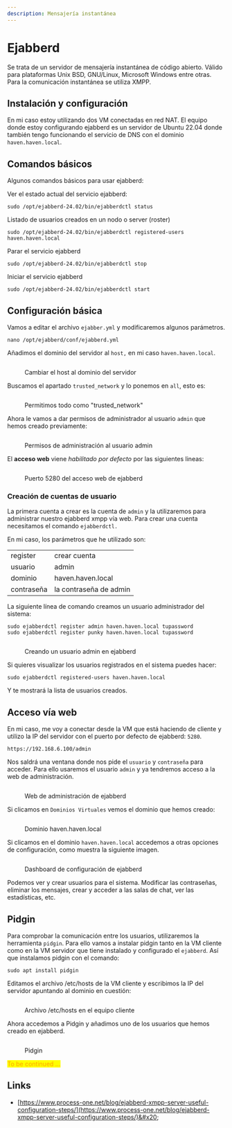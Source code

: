 ```yaml
---
description: Mensajería instantánea
---
```


# Ejabberd

Se trata de un servidor de mensajería instantánea de código abierto. Válido para plataformas Unix BSD, GNU/Linux, Microsoft Windows entre otras. Para la comunicación instantánea se utiliza XMPP.

## Instalación y configuración

En mi caso estoy utilizando dos VM conectadas en red NAT. El equipo donde estoy configurando ejabberd es un servidor de Ubuntu 22.04 donde también tengo funcionando el servicio de DNS con el dominio `haven.haven.local`.

## Comandos básicos

Algunos comandos básicos para usar ejabberd:

Ver el estado actual del servicio ejabberd:

```
sudo /opt/ejabberd-24.02/bin/ejabberdctl status
```

Listado de usuarios creados en un nodo o server (roster)

```
sudo /opt/ejabberd-24.02/bin/ejabberdctl registered-users haven.haven.local
```

Parar el servicio ejabberd

```
sudo /opt/ejabberd-24.02/bin/ejabberdctl stop
```

Iniciar el servicio ejabberd

```
sudo /opt/ejabberd-24.02/bin/ejabberdctl start
```

## Configuración básica

Vamos a editar el archivo `ejabber.yml`  y modificaremos algunos parámetros.&#x20;

```
nano /opt/ejabberd/conf/ejabberd.yml
```

Añadimos el dominio del servidor al `host,` en mi caso `haven.haven.local`.

<figure><img src="../.gitbook/assets/image (10) (1) (1).png" alt=""><figcaption><p>Cambiar el host al dominio del servidor</p></figcaption></figure>

Buscamos el apartado `trusted_network` y lo ponemos en `all`, esto es:

<figure><img src="../.gitbook/assets/image (1) (1) (1) (1) (1) (1) (1) (1) (1) (1) (1) (1) (1) (1) (1).png" alt=""><figcaption><p>Permitimos todo como "trusted_network"</p></figcaption></figure>

Ahora le vamos a dar permisos de administrador al usuario `admin` que hemos creado previamente:

<figure><img src="../.gitbook/assets/image (2) (1) (1) (1) (1) (1) (1) (1) (1) (1) (1) (1) (1).png" alt=""><figcaption><p>Permisos de administración al usuario admin</p></figcaption></figure>

El **acceso web** viene _habilitado por defecto_ por las siguientes lineas:

<figure><img src="../.gitbook/assets/image (3) (1) (1) (1) (1) (1) (1) (1) (1) (1) (1).png" alt=""><figcaption><p>Puerto 5280 del acceso web de ejabberd</p></figcaption></figure>

### Creación de cuentas de usuario&#x20;

La primera cuenta a crear es la cuenta de `admin` y  la utilizaremos para administrar nuestro ejabberd xmpp vía web. Para crear una cuenta necesitamos el comando `ejabberdctl.`

En mi caso, los parámetros que he utilizado son:



|            |                        |
| ---------- | ---------------------- |
| register   | crear cuenta           |
| usuario    | admin                  |
| dominio    | haven.haven.local      |
| contraseña | la contraseña de admin |

La siguiente línea de comando creamos un usuario administrador del sistema:

```
sudo ejabberdctl register admin haven.haven.local tupassword
sudo ejabberdctl register punky haven.haven.local tupassword
```

<figure><img src="../.gitbook/assets/image (286).png" alt=""><figcaption><p>Creando un usuario admin en ejabberd</p></figcaption></figure>

Si quieres visualizar los usuarios registrados en el sistema puedes hacer:

```
sudo ejabberdctl registered-users haven.haven.local
```

Y te mostrará la lista de usuarios creados.

## Acceso vía web

En mi caso, me voy a conectar desde la VM que está haciendo de cliente y utilizo la IP del servidor con el puerto por defecto de ejabberd: `5280`.&#x20;

```
https://192.168.6.100/admin
```

Nos saldrá una ventana donde nos pide el `usuario` y `contraseña` para acceder. Para ello usaremos el usuario `admin` y ya tendremos acceso a la web de administración.

<figure><img src="../.gitbook/assets/image (4) (1) (1) (1) (1) (1) (1) (1) (1) (1).png" alt=""><figcaption><p>Web de administración de ejabberd</p></figcaption></figure>

Si clicamos en `Dominios Virtuales` vemos el dominio que hemos creado:

<figure><img src="../.gitbook/assets/image (6) (1) (1) (1) (1) (1) (1) (1).png" alt=""><figcaption><p>Dominio haven.haven.local </p></figcaption></figure>

Si clicamos en el dominio `haven.haven.local` accedemos a otras opciones de configuración, como muestra la siguiente imagen.

<figure><img src="../.gitbook/assets/image (7) (1) (1) (1) (1) (1) (1).png" alt=""><figcaption><p>Dashboard de configuración de ejabberd</p></figcaption></figure>

Podemos ver y crear usuarios para el sistema. Modificar las contraseñas, eliminar los mensajes, crear y acceder  a las salas de chat, ver las estadísticas, etc.

## Pidgin

Para comprobar la comunicación entre los usuarios, utilizaremos la herramienta `pidgin`. Para ello vamos a  instalar pidgin tanto en la VM cliente como  en la VM servidor que tiene instalado y configurado el `ejabberd`. Así que instalamos pidgin con el comando:

```
sudo apt install pidgin
```

Editamos el archivo /etc/hosts de la VM cliente y escribimos la IP del servidor apuntando al dominio en cuestión:

<figure><img src="../.gitbook/assets/image (9) (1) (1) (1).png" alt=""><figcaption><p>Archivo /etc/hosts en el equipo cliente</p></figcaption></figure>

Ahora accedemos a Pidgin y añadimos uno de los usuarios que hemos creado en ejabberd.

<figure><img src="../.gitbook/assets/image (8) (1) (1) (1) (1) (1).png" alt=""><figcaption><p>Pidgin</p></figcaption></figure>

<mark style="color:orange;">To be continued ...</mark>

## Links

* [https://www.process-one.net/blog/ejabberd-xmpp-server-useful-configuration-steps/](https://www.process-one.net/blog/ejabberd-xmpp-server-useful-configuration-steps/)&#x20;
